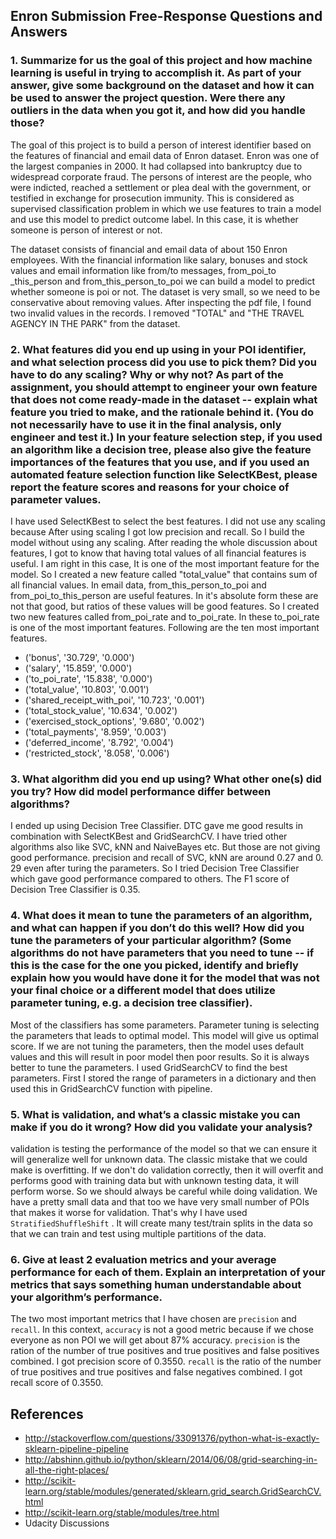 ## Enron Submission Free-Response Questions and Answers

### 1. Summarize for us the goal of this project and how machine learning is useful in trying to accomplish it. As part of your answer, give some background on the dataset and how it can be used to answer the project question. Were there any outliers in the data when you got it, and how did you handle those?

The goal of this project is to build a person of interest identifier based on the features of financial and email data of Enron dataset. Enron was one of the largest companies in 2000. It had collapsed into bankruptcy due to widespread corporate fraud. The persons of interest are the people, who were indicted, reached a settlement or plea deal with the government, or testified in exchange for prosecution immunity. This is considered as supervised classification problem in which we use features to train a model and use this model to predict outcome label. In this case, it is whether someone is person of interest or not.

The dataset consists of financial and email data of about 150 Enron employees. With the financial information like salary, bonuses and stock values and email information like from/to messages, from_poi_to _this_person and from_this_person_to_poi we can build a model to predict whether someone is poi or not. The dataset is very small, so we need to be conservative about removing values. After inspecting the pdf file, I found two invalid values in the records. I removed "TOTAL" and "THE TRAVEL AGENCY IN THE PARK" from the dataset.

### 2. What features did you end up using in your POI identifier, and what selection process did you use to pick them? Did you have to do any scaling? Why or why not? As part of the assignment, you should attempt to engineer your own feature that does not come ready-made in the dataset -- explain what feature you tried to make, and the rationale behind it. (You do not necessarily have to use it in the final analysis, only engineer and test it.) In your feature selection step, if you used an algorithm like a decision tree, please also give the feature importances of the features that you use, and if you used an automated feature selection function like SelectKBest, please report the feature scores and reasons for your choice of parameter values.

I have used SelectKBest to select the best features. I did not use any scaling because After using scaling I got low precision and recall. So I build the model without using any scaling. After reading the whole discussion about features, I got to know that having total values of all financial features is useful. I am right in this case, It is one of the most important feature for the model. So I created a new feature called "total_value" that contains sum of all financial values. In email data, from_this_person_to_poi and from_poi_to_this_person are useful features. In it's absolute form these are not that good, but ratios of these values will be good features. So I created two new features called from_poi_rate and to_poi_rate. In these to_poi_rate is one of the most important features. Following are the ten most important features.

- ('bonus', '30.729', '0.000')
- ('salary', '15.859', '0.000')
- ('to_poi_rate', '15.838', '0.000')
- ('total_value', '10.803', '0.001')
- ('shared_receipt_with_poi', '10.723', '0.001')
- ('total_stock_value', '10.634', '0.002')
- ('exercised_stock_options', '9.680', '0.002')
- ('total_payments', '8.959', '0.003')
- ('deferred_income', '8.792', '0.004')
- ('restricted_stock', '8.058', '0.006')

### 3. What algorithm did you end up using? What other one(s) did you try? How did model performance differ between algorithms?
I ended up using Decision Tree Classifier. DTC gave me good results in combination with SelectKBest and GridSearchCV. I have tried other algorithms also like SVC, kNN and NaiveBayes etc. But those are not giving good performance. precision and recall of SVC, kNN are around 0.27 and 0. 29 even after turing the parameters. So I tried Decision Tree Classifier which gave good performance compared to others. The F1 score of Decision Tree Classifier is 0.35.

### 4. What does it mean to tune the parameters of an algorithm, and what can happen if you don’t do this well?  How did you tune the parameters of your particular algorithm? (Some algorithms do not have parameters that you need to tune -- if this is the case for the one you picked, identify and briefly explain how you would have done it for the model that was not your final choice or a different model that does utilize parameter tuning, e.g. a decision tree classifier).

Most of the classifiers has some parameters. Parameter tuning is selecting the parameters that leads to optimal model. This model will give us optimal score. If we are not tuning the parameters, then the model uses default values and this will result in poor model then poor results.  So it is always better to tune the parameters. I used GridSearchCV to find the best parameters. First I stored the range of parameters in a dictionary and then used this in GridSearchCV function with pipeline. 

### 5. What is validation, and what’s a classic mistake you can make if you do it wrong? How did you validate your analysis?

validation is testing the performance of the model so that we can ensure it will generalize well for unknown data. The classic mistake that we could make is overfitting. If we don't do validation correctly, then it will overfit and performs good with training data but with unknown testing data, it will perform worse. So we should always be careful while doing validation. We have a pretty small data and that too we have very small number of POIs that makes it worse for validation. That's why I have used `StratifiedShuffleShift` . It will create many test/train splits in the data so that we can train and test using multiple partitions of the data.

### 6. Give at least 2 evaluation metrics and your average performance for each of them.  Explain an interpretation of your metrics that says something human understandable about your algorithm’s performance.

The two most important metrics that I have chosen are `precision` and `recall`. In this context, `accuracy` is not a good metric because if we chose everyone as non POI we will get about 87% accuracy. `precision` is the ration of the number of true positives and true positives and false positives combined. I got precision score of 0.3550. `recall` is the ratio of the number of true positives and true positives and false negatives combined. I got recall score of 0.3550. 

## References
- http://stackoverflow.com/questions/33091376/python-what-is-exactly-sklearn-pipeline-pipeline
- http://abshinn.github.io/python/sklearn/2014/06/08/grid-searching-in-all-the-right-places/
- http://scikit-learn.org/stable/modules/generated/sklearn.grid_search.GridSearchCV.html
- http://scikit-learn.org/stable/modules/tree.html
- Udacity Discussions 
